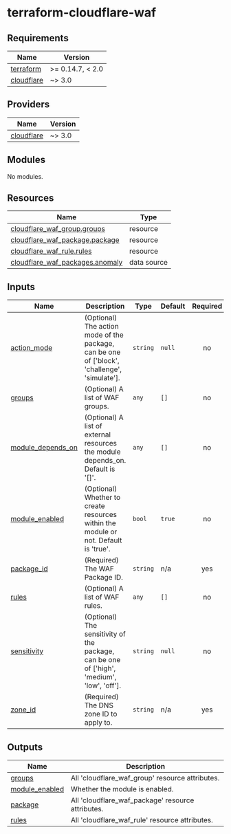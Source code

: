 # terraform-cloudflare-waf
<!-- BEGIN TERRAFORM DOCS -->
## Requirements

| Name | Version |
|------|---------|
| <a name="requirement_terraform"></a> [terraform](#requirement\_terraform) | >= 0.14.7, < 2.0 |
| <a name="requirement_cloudflare"></a> [cloudflare](#requirement\_cloudflare) | ~> 3.0 |

## Providers

| Name | Version |
|------|---------|
| <a name="provider_cloudflare"></a> [cloudflare](#provider\_cloudflare) | ~> 3.0 |

## Modules

No modules.

## Resources

| Name | Type |
|------|------|
| [cloudflare_waf_group.groups](https://registry.terraform.io/providers/cloudflare/cloudflare/latest/docs/resources/waf_group) | resource |
| [cloudflare_waf_package.package](https://registry.terraform.io/providers/cloudflare/cloudflare/latest/docs/resources/waf_package) | resource |
| [cloudflare_waf_rule.rules](https://registry.terraform.io/providers/cloudflare/cloudflare/latest/docs/resources/waf_rule) | resource |
| [cloudflare_waf_packages.anomaly](https://registry.terraform.io/providers/cloudflare/cloudflare/latest/docs/data-sources/waf_packages) | data source |

## Inputs

| Name | Description | Type | Default | Required |
|------|-------------|------|---------|:--------:|
| <a name="input_action_mode"></a> [action\_mode](#input\_action\_mode) | (Optional) The action mode of the package, can be one of ['block', 'challenge', 'simulate']. | `string` | `null` | no |
| <a name="input_groups"></a> [groups](#input\_groups) | (Optional) A list of WAF groups. | `any` | `[]` | no |
| <a name="input_module_depends_on"></a> [module\_depends\_on](#input\_module\_depends\_on) | (Optional) A list of external resources the module depends\_on. Default is '[]'. | `any` | `[]` | no |
| <a name="input_module_enabled"></a> [module\_enabled](#input\_module\_enabled) | (Optional) Whether to create resources within the module or not. Default is 'true'. | `bool` | `true` | no |
| <a name="input_package_id"></a> [package\_id](#input\_package\_id) | (Required) The WAF Package ID. | `string` | n/a | yes |
| <a name="input_rules"></a> [rules](#input\_rules) | (Optional) A list of WAF rules. | `any` | `[]` | no |
| <a name="input_sensitivity"></a> [sensitivity](#input\_sensitivity) | (Optional) The sensitivity of the package, can be one of ['high', 'medium', 'low', 'off']. | `string` | `null` | no |
| <a name="input_zone_id"></a> [zone\_id](#input\_zone\_id) | (Required) The DNS zone ID to apply to. | `string` | n/a | yes |

## Outputs

| Name | Description |
|------|-------------|
| <a name="output_groups"></a> [groups](#output\_groups) | All 'cloudflare\_waf\_group' resource attributes. |
| <a name="output_module_enabled"></a> [module\_enabled](#output\_module\_enabled) | Whether the module is enabled. |
| <a name="output_package"></a> [package](#output\_package) | All 'cloudflare\_waf\_package' resource attributes. |
| <a name="output_rules"></a> [rules](#output\_rules) | All 'cloudflare\_waf\_rule' resource attributes. |

<!-- END TERRAFORM DOCS -->